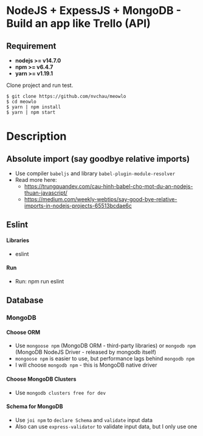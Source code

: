 # NodeJS + ExpessJS + MongoDB - Build an app like Trello (API)

## Requirement
* **nodejs >= v14.7.0**
* **npm >= v6.4.7**
* **yarn >= v1.19.1**

Clone project and run test.

```
$ git clone https://github.com/nvchau/meowlo
$ cd meowlo
$ yarn | npm install
$ yarn | npm start
```

# Description
## Absolute import (say goodbye relative imports)
* Use compiler `babeljs` and library `babel-plugin-module-resolver`
* Read more here:
  - https://trungquandev.com/cau-hinh-babel-cho-mot-du-an-nodejs-thuan-javascript/
  - https://medium.com/weekly-webtips/say-good-bye-relative-imports-in-nodejs-projects-65513bcdae6c

## Eslint
#### Libraries
* eslint
#### Run
* Run: npm run eslint
## Database
### MongoDB
#### Choose ORM
* Use `mongoose npm` (MongoDB ORM - third-party libraries) or `mongodb npm` (MongoDB NodeJS Driver - released by mongodb itself)
* `mongoose npm` is easier to use, but performance lags behind `mongodb npm`
* I will choose `mongodb npm` - this is MongoDB native driver
#### Choose MongoDB Clusters
* Use `mongodb clusters free for dev`
#### Schema for MongoDB
* Use `joi npm` to `declare Schema` and `validate` input data
* Also can use `express-validator` to validate input data, but I only use one